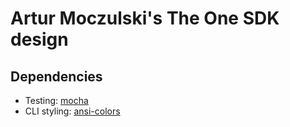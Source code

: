 # Artur Moczulski's The One SDK design

## Dependencies

* Testing: [mocha](https://mochajs.org/)
* CLI styling: [ansi-colors](https://www.npmjs.com/package/ansi-colors)